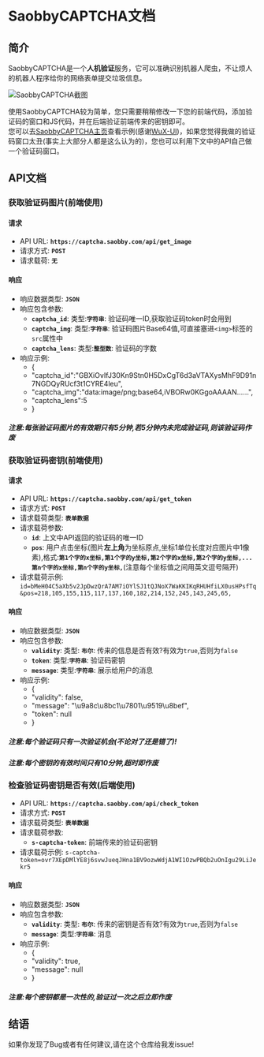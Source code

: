 # SaobbyCAPTCHA文档
## 简介
SaobbyCAPTCHA是一个**人机验证**服务，它可以准确识别机器人爬虫，不让烦人的机器人程序给你的网络表单提交垃圾信息。 

![SaobbyCAPTCHA截图](https://static.saobby.com/i/saobbycaptcha.png)  

使用SaobbyCAPTCHA较为简单，您只需要稍稍修改一下您的前端代码，添加验证码的窗口和JS代码，并在后端验证前端传来的密钥即可。  
您可以去[SaobbyCAPTCHA主页](https://captcha.saobby.com/)查看示例(感谢[WuX-UI](https://wux-ui.tk/))，如果您觉得我做的验证码窗口太丑(事实上大部分人都是这么认为的)，您也可以利用下文中的API自己做一个验证码窗口。
## API文档
### 获取验证码图片(前端使用)
#### 请求
* API URL: **`https://captcha.saobby.com/api/get_image`**
* 请求方式: **`POST`**
* 请求载荷: **`无`**
#### 响应
* 响应数据类型: **`JSON`**
* 响应包含参数: 
  * **`captcha_id`**: 类型:**`字符串`**: 验证码唯一ID,获取验证码token时会用到
  * **`captcha_img`**: 类型:**`字符串`**: 验证码图片Base64值,可直接塞进`<img>`标签的`src`属性中
  * **`captcha_lens`**: 类型:**`整型数`**: 验证码的字数
* 响应示例: 
  *  {
  *    "captcha_id":"GBXiOvIfJ30Kn9Stn0H5DxCgT6d3aVTAXysMhF9D91n7NGDQyRUcf3t1CYRE4leu", 
  *    "captcha_img":"data:image/png;base64,iVBORw0KGgoAAAAN......",
  *    "captcha_lens":5
  *  }
##### 注意:每张验证码图片的有效期只有5分钟,若5分钟内未完成验证码,则该验证码作废
### 获取验证码密钥(前端使用)
#### 请求
* API URL: **`https://captcha.saobby.com/api/get_token`**
* 请求方式: **`POST`**
* 请求载荷类型: **`表单数据`**
* 请求载荷参数: 
  * **`id`**: 上文中API返回的验证码的唯一ID
  * **`pos`**: 用户点击坐标(图片**左上角**为坐标原点,坐标1单位长度对应图片中1像素),格式:**`第1个字的x坐标,第1个字的y坐标,第2个字的x坐标,第2个字的y坐标,...第n个字的x坐标,第n个字的y坐标,`**(注意每个坐标值之间用英文逗号隔开)
* 请求载荷示例: `id=bMeH04C5aXb5v2JpDwzQrA7AM7iOYlSJ1tQJNoX7WaKKIKqRHUHfiLX0usHPsfTq&pos=218,105,155,115,117,137,160,182,214,152,245,143,245,65,`
#### 响应
* 响应数据类型: **`JSON`**
* 响应包含参数: 
  * **`validity`**: 类型: **`布尔`**: 传来的信息是否有效?有效为`true`,否则为`false`
  * **`token`**: 类型:**`字符串`**: 验证码密钥
  * **`message`**: 类型:**`字符串`**: 展示给用户的消息
* 响应示例: 
  * {
  *   "validity": false, 
  *   "message": "\u9a8c\u8bc1\u7801\u9519\u8bef", 
  *   "token": null
  * }
##### 注意:**每个验证码只有一次验证机会(不论对了还是错了)!**
##### 注意:**每个密钥的有效时间只有10分钟,超时即作废**
### 检查验证码密钥是否有效(后端使用)
* API URL: **`https://captcha.saobby.com/api/check_token`**
* 请求方式: **`POST`**
* 请求载荷类型: **`表单数据`**
* 请求载荷参数: 
  * **`s-captcha-token`**: 前端传来的验证码密钥
* 请求载荷示例: `s-captcha-token=ovr7XEpDMlYE8j6svwJueqJHna1BV9ozwWdjA1WI1OzwPBQb2uOnIgu29LiJekr5`
#### 响应
* 响应数据类型: **`JSON`**
* 响应包含参数: 
  * **`validity`**: 类型: **`布尔`**: 传来的密钥是否有效?有效为`true`,否则为`false`
  * **`message`**: 类型:**`字符串`**: 消息
* 响应示例:
  * {
  *   "validity": true, 
  *   "message": null
  * }
##### 注意:每个密钥都是一次性的,验证过一次之后立即作废
## 结语
如果你发现了Bug或者有任何建议,请在这个仓库给我发issue!
